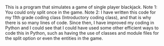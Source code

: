 This is a program that simulates a game of single player blackjack. 
Note 1: You could only split once in the game. 
Note 2: I have written this code for my 11th grade coding class (Introductory coding class), and that is why there is so many lines of code. Since then, I have improved my coding in Python and I could see that I could have used some other efficient ways to code this in Python, such as having the use of classes and module files for the split option or even the entities in the game. 
